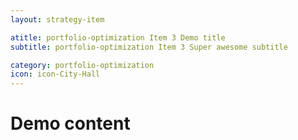 ```yaml
---
layout: strategy-item

atitle: portfolio-optimization Item 3 Demo title 
subtitle: portfolio-optimization Item 3 Super awesome subtitle

category: portfolio-optimization
icon: icon-City-Hall
---
```


# Demo content